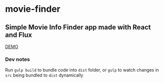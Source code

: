 # movie-finder
## Simple Movie Info Finder app made with React and Flux

[DEMO](https://loenko.github.io/movie-finder)

### Dev notes
Run `gulp build` to bundle code into `dist` folder, or `gulp` to watch changes in `src` being bundled to `dist` dynamically
